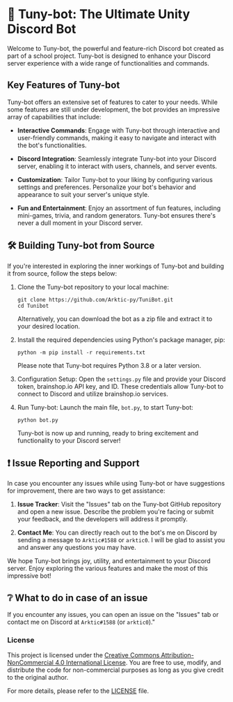 # 🧨 Tuny-bot: The Ultimate Unity Discord Bot

Welcome to Tuny-bot, the powerful and feature-rich Discord bot created as part of a school project. Tuny-bot is designed to enhance your Discord server experience with a wide range of functionalities and commands. 

## Key Features of Tuny-bot

Tuny-bot offers an extensive set of features to cater to your needs. While some features are still under development, the bot provides an impressive array of capabilities that include:

- **Interactive Commands**: Engage with Tuny-bot through interactive and user-friendly commands, making it easy to navigate and interact with the bot's functionalities.

- **Discord Integration**: Seamlessly integrate Tuny-bot into your Discord server, enabling it to interact with users, channels, and server events.

- **Customization**: Tailor Tuny-bot to your liking by configuring various settings and preferences. Personalize your bot's behavior and appearance to suit your server's unique style.

- **Fun and Entertainment**: Enjoy an assortment of fun features, including mini-games, trivia, and random generators. Tuny-bot ensures there's never a dull moment in your Discord server.

## 🛠️ Building Tuny-bot from Source

If you're interested in exploring the inner workings of Tuny-bot and building it from source, follow the steps below:

1. Clone the Tuny-bot repository to your local machine:
    ```
    git clone https://github.com/Arktic-py/TuniBot.git
    cd Tunibot
    ```

    Alternatively, you can download the bot as a zip file and extract it to your desired location.

2. Install the required dependencies using Python's package manager, pip:
    ```
    python -m pip install -r requirements.txt
    ```

    Please note that Tuny-bot requires Python 3.8 or a later version.

3. Configuration Setup:
    Open the `settings.py` file and provide your Discord token, brainshop.io API key, and ID. These credentials allow Tuny-bot to connect to Discord and utilize brainshop.io services.

4. Run Tuny-bot:
    Launch the main file, `bot.py`, to start Tuny-bot:
    ```
    python bot.py
    ```

    Tuny-bot is now up and running, ready to bring excitement and functionality to your Discord server!

## ❗️ Issue Reporting and Support

In case you encounter any issues while using Tuny-bot or have suggestions for improvement, there are two ways to get assistance:

1. **Issue Tracker**: Visit the "Issues" tab on the Tuny-bot GitHub repository and open a new issue. Describe the problem you're facing or submit your feedback, and the developers will address it promptly.

2. **Contact Me**: You can directly reach out to the bot's me on Discord by sending a message to `Arktic#1588` or `arktic0`. I will be glad to assist you and answer any questions you may have.

We hope Tuny-bot brings joy, utility, and entertainment to your Discord server. Enjoy exploring the various features and make the most of this impressive bot!


## ❔ What to do in case of an issue
If you encounter any issues, you can open an issue on the "Issues" tab or contact me on Discord at `Arktic#1588` (or `arktic0`)."




### License
This project is licensed under the [Creative Commons Attribution-NonCommercial 4.0 International License](http://creativecommons.org/licenses/by-nc/4.0/). You are free to use, modify, and distribute the code for non-commercial purposes as long as you give credit to the original author.

For more details, please refer to the [LICENSE](LICENSE) file.
